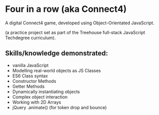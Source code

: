 # Four in a row (aka Connect4)
A digital Connect4 game, developed using Object-Orientated JavaScript.

(a practice project set as part of the Treehouse full-stack JavaScript Techdegree curriculum).


## Skills/knowledge demonstrated:
* vanilla JavaScript
* Modelling real-world objects as JS Classes
* ES6 Class syntax
* Constructor Methods
* Getter Methods
* Dynamically instantiating objects
* Complex object interaction
* Working with 2D Arrays
* jQuery .animate() (for token drop and bounce)